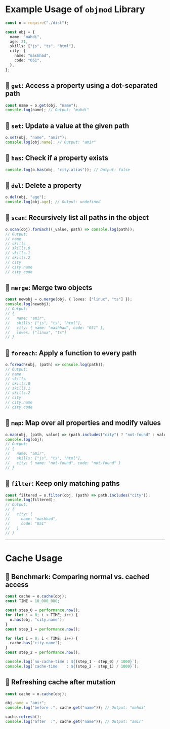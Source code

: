 # Example Usage of `objmod` Library

```ts
const o = require("./dist");

const obj = {
  name: "mahdi",
  age: 21,
  skills: ["js", "ts", "html"],
  city: {
    name: "mashhad",
    code: "051",
  },
};
```

## 🔹 `get`: Access a property using a dot-separated path

```ts
const name = o.get(obj, "name");
console.log(name); // Output: "mahdi"
```

## 🔹 `set`: Update a value at the given path

```ts
o.set(obj, "name", "amir");
console.log(obj.name); // Output: "amir"
```

## 🔹 `has`: Check if a property exists

```ts
console.log(o.has(obj, "city.alias")); // Output: false
```

## 🔹 `del`: Delete a property

```ts
o.del(obj, "age");
console.log(obj.age); // Output: undefined
```

## 🔹 `scan`: Recursively list all paths in the object

```ts
o.scan(obj).forEach((_value, path) => console.log(path));
// Output:
// name
// skills
// skills.0
// skills.1
// skills.2
// city
// city.name
// city.code
```

## 🔹 `merge`: Merge two objects

```ts
const newobj = o.merge(obj, { loves: ["linux", "ts"] });
console.log(newobj);
// Output:
// {
//   name: "amir",
//   skills: ["js", "ts", "html"],
//   city: { name: "mashhad", code: "051" },
//   loves: ["linux", "ts"]
// }
```

## 🔹 `foreach`: Apply a function to every path

```ts
o.foreach(obj, (path) => console.log(path));
// Output:
// name
// skills
// skills.0
// skills.1
// skills.2
// city
// city.name
// city.code
```

## 🔹 `map`: Map over all properties and modify values

```ts
o.map(obj, (path, value) => (path.includes("city") ? "not-found" : value));
console.log(obj);
// Output:
// {
//   name: "amir",
//   skills: ["js", "ts", "html"],
//   city: { name: "not-found", code: "not-found" }
// }
```

## 🔹 `filter`: Keep only matching paths

```ts
const filtered = o.filter(obj, (path) => path.includes("city"));
console.log(filtered);
// Output:
// {
//   city: {
//     name: "mashhad",
//     code: "051"
//   }
// }
```

---

# Cache Usage

## 🔹 Benchmark: Comparing normal vs. cached access

```ts
const cache = o.cache(obj);
const TIME = 10_000_000;

const step_0 = performance.now();
for (let i = 0; i < TIME; i++) {
  o.has(obj, "city.name");
}
const step_1 = performance.now();

for (let i = 0; i < TIME; i++) {
  cache.has("city.name");
}
const step_2 = performance.now();

console.log(`no-cache-time : ${(step_1 - step_0) / 1000}`);
console.log(`cache-time    : ${(step_2 - step_1) / 1000}`);
```

## 🔹 Refreshing cache after mutation

```ts
const cache = o.cache(obj);

obj.name = "amir";
console.log("before :", cache.get("name")); // Output: "mahdi"

cache.refresh();
console.log("after  :", cache.get("name")); // Output: "amir"
```

